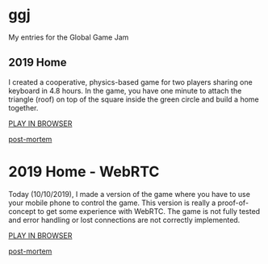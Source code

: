 # ggj
My entries for the Global Game Jam

## 2019 Home

I created a cooperative, physics-based game for two players sharing one keyboard in 4.8 hours. 
In the game, you have one minute to attach the triangle (roof) on top of the square inside the green circle and build a home together.

[PLAY IN BROWSER](https://projects.reindernijhoff.net/home/)

[post-mortem](https://reindernijhoff.net/2019/01/home-global-game-jam/)

# 2019 Home - WebRTC

Today (10/10/2019), I made a version of the game where you have to use your mobile phone to control the game. This version is really a proof-of-concept to get some experience with WebRTC. The game is not fully tested and error handling or lost connections are not correctly implemented.

[PLAY IN BROWSER](https://projects.reindernijhoff.net/home_webrtc/)

[post-mortem](https://reindernijhoff.net/2019/01/home-global-game-jam/)